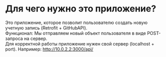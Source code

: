 # Для чего нужно это приложение?
Это приложение, которое позволит пользователю создать новую учетную запись (Retrofit + GitHubAPI). <br>
Функционал: Мы отправляем новый объект пользователя в виде POST-запроса на сервер. <br>
Для корректной работы приложение нужен свой сервер (localhost + port). Например: http://10.0.2.2:3000/api/
